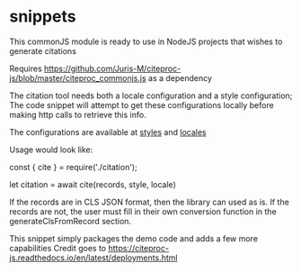 # snippets

This commonJS module is ready to use in NodeJS projects that wishes to generate citations


Requires https://github.com/Juris-M/citeproc-js/blob/master/citeproc_commonjs.js as a dependency


The citation tool needs both a locale configuration and a style configuration; The code snippet will attempt to get these configurations locally 
before making http calls to retrieve this info.


The configurations are available at
[styles](https://github.com/citation-style-language/styles.git)
and 
[locales](https://github.com/citation-style-language/locales)



Usage would look like:


const { cite } = require('./citation');

let citation = await cite(records, style, locale)

If the records are in CLS JSON format, then the library can used as is. If the records are not, the user must 
fill in their own conversion function in the generateClsFromRecord section.


This snippet simply packages the demo code and adds a few more capabilities
Credit goes to https://citeproc-js.readthedocs.io/en/latest/deployments.html
